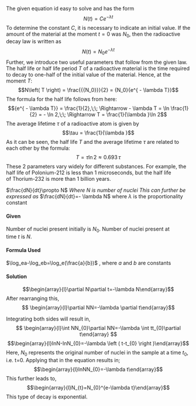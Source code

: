 The given equation id easy to solve and has the form
$$N\left( t \right) = C{e^{ - \lambda t}}$$
To determine the constant $C$, it is necessary to indicate an initial value. If the amount of the material at the moment $t=0$ was $N_{0}$, then the radioactive decay law is written as
$$N\left( t \right) = {N_0}{e^{ - \lambda t}}$$
Further, we introduce two useful parameters that follow from the given law.
The half life or half life period $T$ of a radioactive material is the time required to decay to one-half of the initial value of the material. Hence, at the moment $T$:
$$N\left( T \right) = \frac{{{N_0}}}{2} = {N_0}{e^{ - \lambda T}}$$
The formula for the half life follows from here:
$${e^{ - \lambda T}} = \frac{1}{2},\;\; \Rightarrow - \lambda T = \ln \frac{1}{2} =  - \ln 2,\;\; \Rightarrow T = \frac{1}{\lambda }\ln 2$$
The average lifetime $\tau$ of a radioactive atom is given by
$$\tau  = \frac{1}{\lambda }$$
As it can be seen, the half life $T$ and the average lifetime $\tau$ are related to each other by the formula:
$$T = \tau \ln 2 \approx 0.693\,\tau$$
These 2 parameters vary widely for different substances. For example, the half life of Polonium-212 is less than 1 microseconds, but the half life of Thorium-232 is more than 1 billion years.

$\frac{dN}{dt}\propto N$
*Where N is number of nuclei*
*This can further be expressed as*  $\frac{dN}{dt}=- \lambda N$ 
where $\lambda$ is the proportionality constant

#### Given
Number of nuclei present initially is $N_0$.
Number of nuclei present at time $t$ is $N$.

#### Formula Used
$\log_ea-\log_eb=\log_e(\frac{a}{b})$ , where $a$ and $b$ are constants

#### Solution
$$\begin{array}{l}\partial N\partial t=-\lambda N\end{array}$$
After rearranging this,
$$
\begin{array}{l}\partial NN=-\lambda \partial t\end{array}$$


Integrating both sides will result in,
$$
\begin{array}{l}\int NN_{0}\partial NN=-\lambda \int tt_{0}\partial t\end{array}
$$
$$\begin{array}{l}InN-InN_{0}=-\lambda \left ( t-t_{0} \right )\end{array}$$
Here, $N_0$ represents the original number of nuclei in the sample at a time $t_0$, i.e. t=0.
Applying that in the equation results in;
$$\begin{array}{l}InNN_{0}=-\lambda t\end{array}$$
This further leads to,
$$\begin{array}{l}N_{t}=N_{0}^{e-\lambda t}\end{array}$$
This type of decay is exponential.